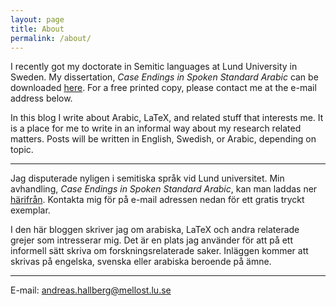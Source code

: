 ```yaml
---
layout: page
title: About
permalink: /about/
---
```


I recently got my doctorate in Semitic languages at Lund University in Sweden. My dissertation, *Case Endings in Spoken Standard Arabic* can be downloaded [here](https://lup.lub.lu.se/search/ws/files/3772169/8852155.pdf). For a free printed copy, please contact me at the e-mail address below.

In this blog I write about Arabic, LaTeX, and related stuff that interests me. It is a place for me to write in an informal way about my research related matters. Posts will be written in English, Swedish, or Arabic, depending on topic.
 
***

Jag disputerade nyligen i semitiska språk vid Lund universitet. Min avhandling, *Case Endings in Spoken Standard Arabic*, kan man laddas ner [härifrån](https://lup.lub.lu.se/search/ws/files/3772169/8852155.pdf). Kontakta mig för på e-mail adressen nedan för ett gratis tryckt exemplar.

I den här bloggen skriver jag om arabiska, LaTeX och andra relaterade grejer som intresserar mig. Det är en plats jag använder för att på ett informell sätt skriva om forskningsrelaterade saker. Inläggen kommer att skrivas på engelska, svenska eller arabiska beroende på ämne.

***

E-mail: [andreas.hallberg@mellost.lu.se](mailto:andreas.hallberg@mellost.lu.se)
